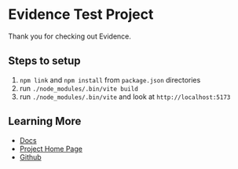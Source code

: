 
# Evidence Test Project

Thank you for checking out Evidence. 

## Steps to setup
1. `npm link` and `npm install` from `package.json` directories
2. run `./node_modules/.bin/vite build`
2. run `./node_modules/.bin/vite` and look at `http://localhost:5173`


## Learning More

- [Docs](https://docs.evidence.dev/)
- [Project Home Page](https://www.evidence.dev)
- [Github](https://github.com/evidence-dev/evidence)

